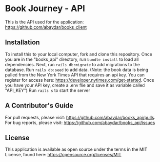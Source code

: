 # Book Journey - API

This is the API used for the application: https://github.com/abaydar/books_client

## Installation

To install this to your local computer, fork and clone this repository.  Once you are in the "books_api" directory, run `bundle install` to load all dependencies.  Next, run  `rails db:migrate` to add migrations to the database. Run `rails db:seed` to add data. (Note: the book data is being pulled from the New York Times API that requires an api key.  You can register for access here: https://developer.nytimes.com/get-started.  Once you have your API key, create a .env flie and save it as variable called "API_KEY")
Run `rails s` to start the server

## A Contributor's Guide

For pull requests, please visit: https://github.com/abaydar/books_api/pulls.
For bug reports, please visit: https://github.com/abaydar/books_api/issues

## License

This application is available as open source under the terms in the MIT License, found here: https://opensource.org/licenses/MIT